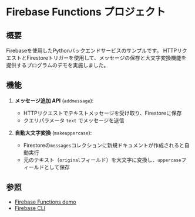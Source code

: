 # Firebase Functions プロジェクト

## 概要
Firebaseを使用したPythonバックエンドサービスのサンプルです。
HTTPリクエストとFirestoreトリガーを使用して、メッセージの保存と大文字変換機能を提供するプログラムのデモを実施しました。

## 機能
1. **メッセージ追加 API** (`addmessage`):
   - HTTPリクエストでテキストメッセージを受け取り、Firestoreに保存
   - クエリパラメータ `text` でメッセージを送信

2. **自動大文字変換** (`makeuppercase`):
   - Firestoreの`messages`コレクションに新規ドキュメントが作成されると自動実行
   - 元のテキスト（`original`フィールド）を大文字に変換し、`uppercase`フィールドとして保存

## 参照
- [Firebase Functions demo](https://firebase.google.com/docs/functions/get-started)
- [Firebase CLI](https://firebase.google.com/docs/cli?hl=ja#install-cli-mac-linux)
